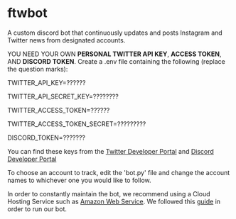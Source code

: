 # ftwbot
A custom discord bot that continuously updates and posts Instagram and Twitter news from designated accounts.

YOU NEED YOUR OWN **PERSONAL TWITTER API KEY**, **ACCESS TOKEN**, AND **DISCORD TOKEN**.
Create a .env file containing the following (replace the question marks):

TWITTER_API_KEY=??????

TWITTER_API_SECRET_KEY=????????

TWITTER_ACCESS_TOKEN=??????

TWITTER_ACCESS_TOKEN_SECRET=?????????

DISCORD_TOKEN=???????



You can find these keys from the [Twitter Developer Portal](https://developer.twitter.com/en/portal/petition/essential/basic-info) and [Discord Developer Portal](https://discord.com/developers/docs/intro)

To choose an account to track, edit the 'bot.py' file and change the account names to whichever one you would like to follow.

In order to constantly maintain the bot, we recommend using a Cloud Hosting Service such as [Amazon Web Service](https://aws.amazon.com/).
We followed this [guide](https://towardsaws.com/building-hosting-a-discord-bot-on-aws-e157bd7faf78) in order to run our bot.
